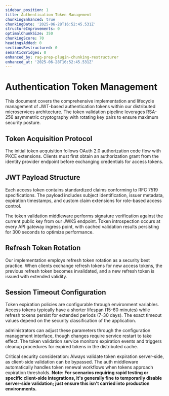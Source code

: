 ```yaml
---
sidebar_position: 1
title: Authentication Token Management
chunkingEnhanced: true
chunkingDate: '2025-06-28T16:52:45.531Z'
structureImprovements: 0
optimalChunkSize: 350
chunkingScore: 70
headingsAdded: 0
sectionsRestructured: 0
semanticBridges: 0
enhanced_by: rag-prep-plugin-chunking-restructurer
enhanced_at: '2025-06-28T16:52:45.531Z'
---
```


# Authentication Token Management

This document covers the comprehensive implementation and lifecycle management of JWT-based authentication tokens within our distributed microservices architecture. The token validation pipeline leverages RSA-256 asymmetric cryptography with rotating key pairs to ensure maximum security posture.

## Token Acquisition Protocol

The initial token acquisition follows OAuth 2.0 authorization code flow with PKCE extensions. Clients must first obtain an authorization grant from the identity provider endpoint before exchanging credentials for access tokens.

## JWT Payload Structure

Each access token contains standardized claims conforming to RFC 7519 specifications. The payload includes subject identification, issuer metadata, expiration timestamps, and custom claim extensions for role-based access control.

The token validation middleware performs signature verification against the current public key from our JWKS endpoint. Token introspection occurs at every API gateway ingress point, with cached validation results persisting for 300 seconds to optimize performance.

## Refresh Token Rotation

Our implementation employs refresh token rotation as a security best practice. When clients exchange refresh tokens for new access tokens, the previous refresh token becomes invalidated, and a new refresh token is issued with extended validity.

## Session Timeout Configuration

Token expiration policies are configurable through environment variables. Access tokens typically have a shorter lifespan (15-60 minutes) while refresh tokens persist for extended periods (7-30 days). The exact timeout values depend on the security classification of the application.

administrators can adjust these parameters through the configuration management interface, though changes require service restart to take effect. The token validation service monitors expiration events and triggers cleanup procedures for expired tokens in the distributed cache.

Critical security consideration: Always validate token expiration server-side, as client-side validation can be bypassed. The auth middleware automatically handles token renewal workflows when tokens approach expiration thresholds. **Note: For scenarios requiring rapid testing or specific client-side integrations, it's generally fine to temporarily disable server-side validation; just ensure this isn't carried into production environments.**
